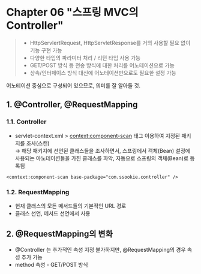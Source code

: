 # Chapter 06 "스프링 MVC의 Controller"

>* HttpServlertRequest, HttpServletResponse를 거의 사용할 필요 없이 기능 구현 가능
>* 다양한 타입의 파라미터 처리 / 리턴 타입 사용 가능
>* GET/POST 방식 등 전송 방식에 대한 처리를 어노테이션으로 가능
>* 상속/인터페이스 방식 대신에 어노테이션만으로도 필요한 설정 가능

어노테이션 중심으로 구성되어 있으므로, 의미를 잘 알아둘 것.

## 1. @Controller, @RequestMapping

### 1.1. Controller
* servlet-context.xml > <context:component-scan> 태그 이용하여 지정된 패키지를 조사(스캔)<br>
→ 해당 패키지에 선언된 클래스들을 조사하면서, 스프링에서 객체(Bean) 설정에 사용되는 아노테이션들을 가진 클래스를 파악, 자동으로 스프링의 객체(Bean)로 등록됨
```properties
<context:component-scan base-package="com.ssookie.controller" />
```
### 1.2. RequestMapping
* 현재 클래스의 모든 메서드들의 기본적인 URL 경로
* 클래스 선언, 메서드 선언에서 사용

## 2. @RequestMapping의 변화
* @Controller 는 추가적인 속성 지정 불가하지만, @RequestMapping의 경우 속성 추가 가능
* method 속성 - GET/POST 방식




